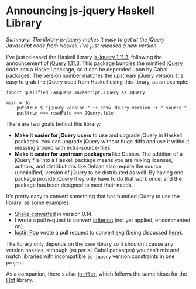 # Announcing js-jquery Haskell Library

_Summary: The library js-jquery makes it easy to get at the jQuery Javascript code from Haskell. I've just released a new version._

I've just released the Haskell library [js-jquery 1.11.3](https://hackage.haskell.org/package/js-jquery), following the announcement of [jQuery 1.11.3](http://blog.jquery.com/2015/04/28/jquery-1-11-3-and-2-1-4-released-ios-fail-safe-edition/). This package bundles the minified [jQuery](http://jquery.com/) code into a Haskell package, so it can be depended upon by Cabal packages. The version number matches the upstream jQuery version. It's easy to grab the jQuery code from Haskell using this library, as an example:

    import qualified Language.Javascript.JQuery as JQuery

    main = do
        putStrLn $ "jQuery version " ++ show JQuery.version ++ " source:"
        putStrLn =<< readFile =<< JQuery.file

There are two goals behind this library:

* **Make it easier for jQuery users** to use and upgrade jQuery in Haskell packages. You can upgrade jQuery without huge diffs and use it without messing around with extra-source-files.
* **Make it easier for upstream packagers** like Debian. The addition of a jQuery file into a Haskell package means you are mixing licenses, authors, and distributions like Debian also require the source (unminified) version of jQuery to be distributed as well. By having one package provide jQuery they only have to do that work once, and the package has been designed to meet their needs.

It's pretty easy to convert something that has bundled jQuery to use the library, as some examples:

* [Shake converted](https://github.com/ndmitchell/shake/commit/5bb9c038333b46db3636c62c76f239e899ef5d0a) in version 0.14.
* I wrote a pull request to convert [criterion](https://github.com/bos/criterion/pull/72) (not yet applied, or commented on).
* [Iustin Pop](http://k1024.org/~iustin/) wrote a pull request to convert [ekg](https://github.com/tibbe/ekg/pull/39) (being discussed [here](https://github.com/tibbe/ekg/issues/38)).

The library only depends on the `base` library so it shouldn't cause any version hassles, although (as per all Cabal packages) you can't mix and match libraries with incompatible `js-jquery` version constraints in one project. 

As a companion, there's also [`js-flot`](https://hackage.haskell.org/package/js-flot), which follows the same ideas for the [Flot](http://www.flotcharts.org/) library.
